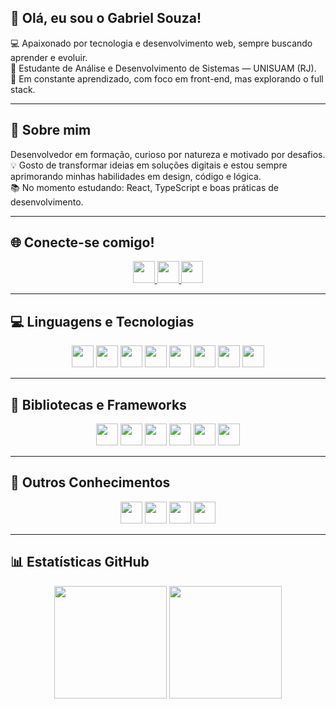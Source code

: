 ## 👋 Olá, eu sou o Gabriel Souza!

💻 Apaixonado por tecnologia e desenvolvimento web, sempre buscando aprender e evoluir.  
🚀 Estudante de Análise e Desenvolvimento de Sistemas — UNISUAM (RJ).  
🎯 Em constante aprendizado, com foco em front-end, mas explorando o full stack.  

---

## 🧠 Sobre mim

 Desenvolvedor em formação, curioso por natureza e motivado por desafios.  
💡 Gosto de transformar ideias em soluções digitais e estou sempre aprimorando minhas habilidades em design, código e lógica.  
📚 No momento estudando: React, TypeScript e boas práticas de desenvolvimento.

---

## 🌐 Conecte-se comigo!

<div align="center">
  <a href="mailto:laportebiel1@gmail.com">
     <img src="https://img.shields.io/static/v1?message=Gmail&logo=gmail&label=&color=D14836&logoColor=white&style=for-the-badge" height="35" />
  </a>
  <a href="https://www.linkedin.com/in/gabriel-souza-a4b3a7373/" target="_blank">
      <img src="https://img.shields.io/static/v1?message=LinkedIn&logo=linkedin&label=&color=0077B5&logoColor=white&style=for-the-badge" height="35" />
  </a>
  <a href="https://wa.me/5521978550404" target="_blank">
      <img src="https://img.shields.io/static/v1?message=Whatsapp&logo=whatsapp&label=&color=25D366&logoColor=white&style=for-the-badge" height="35" />
  </a>
</div>

---

## 💻 Linguagens e Tecnologias

<div align="center">
  <img src="https://img.shields.io/badge/HTML5-E34F26?style=for-the-badge&logo=html5&logoColor=white" height="35" />
  <img src="https://img.shields.io/badge/CSS3-1572B6?style=for-the-badge&logo=css3&logoColor=white" height="35" />
  <img src="https://img.shields.io/badge/JavaScript-F7DF1E?style=for-the-badge&logo=javascript&logoColor=black" height="35" />
  <img src="https://img.shields.io/badge/TypeScript-3178C6?style=for-the-badge&logo=typescript&logoColor=white" height="35" />
  <img src="https://img.shields.io/badge/PHP-777BB4?style=for-the-badge&logo=php&logoColor=white" height="35" />
  <img src="https://img.shields.io/badge/Python-3670A0?style=for-the-badge&logo=python&logoColor=ffdd54" height="35" />
  <img src="https://img.shields.io/badge/MySQL-4479A1?style=for-the-badge&logo=mysql&logoColor=white" height="35" />
  <img src="https://img.shields.io/badge/Git-F05033?style=for-the-badge&logo=git&logoColor=white" height="35" />
</div>

---

## 🧩 Bibliotecas e Frameworks

<div align="center">
  <img src="https://img.shields.io/badge/React-20232A?style=for-the-badge&logo=react&logoColor=61DAFB" height="35" />
  <img src="https://img.shields.io/badge/Angular-DD0031?style=for-the-badge&logo=angular&logoColor=white" height="35" />
  <img src="https://img.shields.io/badge/Ionic-3880FF?style=for-the-badge&logo=ionic&logoColor=white" height="35" />
  <img src="https://img.shields.io/badge/Bootstrap-563D7C?style=for-the-badge&logo=bootstrap&logoColor=white" height="35" />
  <img src="https://img.shields.io/badge/Figma-F24E1E?style=for-the-badge&logo=figma&logoColor=white" height="35" />
  <img src="https://img.shields.io/badge/Canva-00C4CC?style=for-the-badge&logo=canva&logoColor=white" height="35" />
</div>

---

## 🧰 Outros Conhecimentos

<div align="center">
  <img src="https://img.shields.io/badge/Excel-217346?style=for-the-badge&logo=microsoft-excel&logoColor=white" height="35" />
  <img src="https://img.shields.io/badge/Jira-0052CC?style=for-the-badge&logo=jira&logoColor=white" height="35" />
  <img src="https://img.shields.io/badge/Visual%20Studio%20Code-0078d7?style=for-the-badge&logo=visual-studio-code&logoColor=white" height="35" />
  <img src="https://img.shields.io/badge/Vercel-000000?style=for-the-badge&logo=vercel&logoColor=white" height="35" />
</div>

---

## 📊 Estatísticas GitHub

<div align="center">
  <img height="180em" src="https://github-readme-stats.vercel.app/api?username=rttwx&show_icons=true&theme=tokyonight&include_all_commits=true&count_private=true&token=PAT_1"/>
  <img height="180em" src="https://github-readme-stats.vercel.app/api/top-langs/?username=rttwx&layout=compact&langs_count=7&theme=tokyonight"/>
</div>

